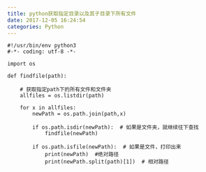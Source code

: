 ```yaml
---
title: python获取指定目录以及其子目录下所有文件
date: 2017-12-05 16:24:54
categories: Python
---
```



	#!/usr/bin/env python3
	#-*- coding: utf-8 -*-

	import os

	def findfile(path):

		# 获取指定path下的所有文件和文件夹
		allfiles = os.listdir(path)
		
		for x in allfiles:
			newPath = os.path.join(path,x)

			if os.path.isdir(newPath):  # 如果是文件夹，就继续往下查找
				findfile(newPath)

			if os.path.isfile(newPath):  # 如果是文件，打印出来	
			    print(newPath)	#绝对路径
			    print(newPath.split(path)[1])  # 相对路径

    


